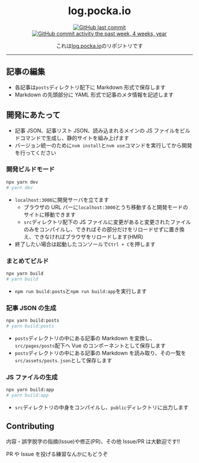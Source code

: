 <div align="center">

# log.pocka.io

[![GitHub last commit](https://img.shields.io/github/last-commit/pocka/log.pocka.io.svg)]()
[![GitHub commit activity the past week, 4 weeks, year](https://img.shields.io/github/commit-activity/y/pocka/log.pocka.io.svg)]()

これは[log.pocka.io](https://log.pocka.io)のリポジトリです

</div>

---

## 記事の編集

- 各記事は`posts`ディレクトリ配下に Markdown 形式で保存します
- Markdown の先頭部分に YAML 形式で記事のメタ情報を記述します

## 開発にあたって

- 記事 JSON、記事リスト JSON、読み込まれるメインの JS ファイルをビルドコマンドで生成し、静的サイトを組み上げます
- バージョン統一のために`nvm install`と`nvm use`コマンドを実行してから開発を行ってください

### 開発ビルドモード

```sh
npx yarn dev
# yarn dev
```

- `localhost:3000`に開発サーバを立てます
  - ブラウザの URL バーに`localhost:3000`とうち移動すると開発モードのサイトに移動できます
  - `src`ディレクトリ配下の JS ファイルに変更があると変更されたファイルのみをコンパイルし、できればその部分だけをリロードせずに置き換え、できなければブラウザをリロードします(HMR)
- 終了したい場合は起動したコンソールで`Ctrl + C`を押します

### まとめてビルド

```sh
npx yarn build
# yarn build
```

- `npm run build:posts`と`npm run build:app`を実行します

### 記事 JSON の生成

```sh
npx yarn build:posts
# yarn build:posts
```

- `posts`ディレクトリの中にある記事の Markdown を変換し、`src/pages/posts`配下へ Vue のコンポーネントとして保存します
- `posts`ディレクトリの中にある記事の Markdown を読み取り、その一覧を`src/assets/posts.json`として保存します

### JS ファイルの生成

```sh
npx yarn build:app
# yarn build:app
```

- `src`ディレクトリの中身をコンパイルし、`public`ディレクトリに出力します

## Contributing

内容・誤字脱字の指摘(Issue)や修正(PR)、その他 Issue/PR は大歓迎です!!

PR や Issue を投げる練習なんかにもどうぞ
